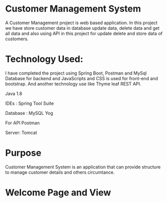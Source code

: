 # Customer Management System
A Customer Management project is web based application. In this project we have store customer data in database update data, delete data and get all data and also using API in this project for update delete and store data of customers.


# Technology Used:
I have completed the project using  Spring Boot, Postman and MySql Database for backend and JavaScripts and CSS is used for front-end and bootstrap. And another technology use like Thyme leaf REST API.

Java 1.8

IDEs : Spring Tool Suite

Database : MySQL Yog

For API Postman

Server: Tomcat


# Purpose 
   Customer Management System is an application that can provide structure to manage customer details and others circumtance.

# Welcome Page and View 

